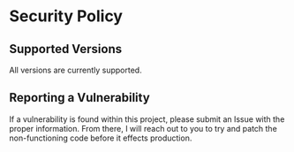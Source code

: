 # Security Policy

## Supported Versions

All versions are currently supported.

## Reporting a Vulnerability

If a vulnerability is found within this project, please submit an Issue with the proper information. From there, I will reach out to you to try and patch the non-functioning code before it effects production.
